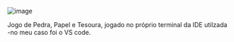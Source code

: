 ![image](https://user-images.githubusercontent.com/79667413/156860884-42ee953d-9537-4ba1-a85c-05c835770bef.png)

Jogo de Pedra, Papel e Tesoura, jogado no próprio terminal da IDE utilzada -no meu caso foi o VS code.
